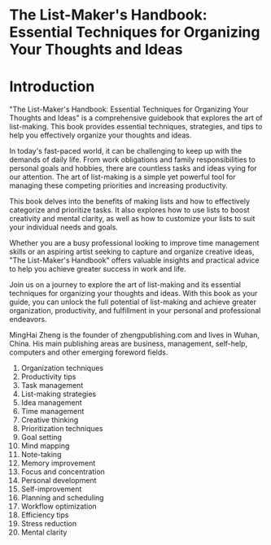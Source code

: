 # The List-Maker's Handbook: Essential Techniques for Organizing Your Thoughts and Ideas

# Introduction

"The List-Maker's Handbook: Essential Techniques for Organizing Your Thoughts and Ideas" is a comprehensive guidebook that explores the art of list-making. This book provides essential techniques, strategies, and tips to help you effectively organize your thoughts and ideas.

In today's fast-paced world, it can be challenging to keep up with the demands of daily life. From work obligations and family responsibilities to personal goals and hobbies, there are countless tasks and ideas vying for our attention. The art of list-making is a simple yet powerful tool for managing these competing priorities and increasing productivity.

This book delves into the benefits of making lists and how to effectively categorize and prioritize tasks. It also explores how to use lists to boost creativity and mental clarity, as well as how to customize your lists to suit your individual needs and goals.

Whether you are a busy professional looking to improve time management skills or an aspiring artist seeking to capture and organize creative ideas, "The List-Maker's Handbook" offers valuable insights and practical advice to help you achieve greater success in work and life.

Join us on a journey to explore the art of list-making and its essential techniques for organizing your thoughts and ideas. With this book as your guide, you can unlock the full potential of list-making and achieve greater organization, productivity, and fulfillment in your personal and professional endeavors.


MingHai Zheng is the founder of zhengpublishing.com and lives in Wuhan, China. His main publishing areas are business, management, self-help, computers and other emerging foreword fields.



1. Organization techniques
2. Productivity tips
3. Task management
4. List-making strategies
5. Idea management
6. Time management
7. Creative thinking
8. Prioritization techniques
9. Goal setting
10. Mind mapping
11. Note-taking
12. Memory improvement
13. Focus and concentration
14. Personal development
15. Self-improvement
16. Planning and scheduling
17. Workflow optimization
18. Efficiency tips
19. Stress reduction
20. Mental clarity

